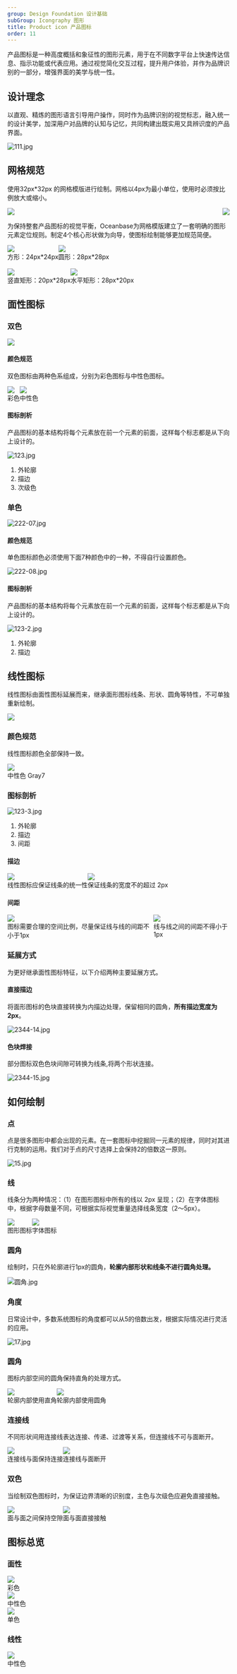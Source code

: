 ```yaml
---
group: Design Foundation 设计基础
subGroup: Icongraphy 图形
title: Product icon 产品图标
order: 11
---
```


产品图标是一种高度概括和象征性的图形元素，用于在不同数字平台上快速传达信息、指示功能或代表应用。通过视觉简化交互过程，提升用户体验，并作为品牌识别的一部分，增强界面的美学与统一性。

## 设计理念

以直观、精炼的图形语言引导用户操作，同时作为品牌识别的视觉标志，融入统一的设计美学，加深用户对品牌的认知与记忆，共同构建出既实用又具辨识度的产品界面。

![111.jpg](https://mdn.alipayobjects.com/oceanbase_design/afts/img/UpAFSpSwXqEAAAAAAAAAAAAADv3-AQBr/original)

## 网格规范

使用32px\*32px 的网格模版进行绘制。网格以4px为最小单位，使用时必须按比例放大或缩小。

<div style="display: flex; justify-content: space-between">
  <div>
    <img src="https://mdn.alipayobjects.com/oceanbase_design/afts/img/qFlcTJvbsL0AAAAAAAAAAAAADv3-AQBr/original" />
  </div>
  <div>
    <img src="https://mdn.alipayobjects.com/oceanbase_design/afts/img/1oVBSo1ZkZYAAAAAAAAAAAAADv3-AQBr/original" />
  </div>
</div>

为保持整套产品图标的视觉平衡，Oceanbase为网格模版建立了一套明确的图形元素定位规则。制定4个核心形状做为向导，使图标绘制能够更加规范简便。

<div style="display: flex">
  <div>
    <img src="https://mdn.alipayobjects.com/oceanbase_design/afts/img/IAw4R4Tl69sAAAAAAAAAAAAADv3-AQBr/original" />
    <div class="image-description-center">方形：24px*24px</div>
  </div>
  <div>
    <img src="https://mdn.alipayobjects.com/oceanbase_design/afts/img/NDu6T7VSQQwAAAAAAAAAAAAADv3-AQBr/original" />
    <div class="image-description-center">圆形：28px*28px</div>
  </div>
</div>
<br />
<div style="display: flex">
  <div>
    <img src="https://mdn.alipayobjects.com/oceanbase_design/afts/img/KLtyRYYHYBAAAAAAAAAAAAAADv3-AQBr/original" />
    <div class="image-description-center">竖直矩形：20px*28px</div>
  </div>
  <div>
    <img src="https://mdn.alipayobjects.com/oceanbase_design/afts/img/7qCbQJODjtIAAAAAAAAAAAAADv3-AQBr/original" />
    <div class="image-description-center">水平矩形：28px*20px</div>
  </div>
</div>

## 面性图标

### 双色

![](https://mdn.alipayobjects.com/oceanbase_design/afts/img/JqBgTL1slXoAAAAAAAAAAAAADv3-AQBr/original)

#### 颜色规范

双色图标由两种色系组成，分别为彩色图标与中性色图标。

<div style="display: flex">
  <div>
    <img src="https://mdn.alipayobjects.com/oceanbase_design/afts/img/cfIiRoJyY4MAAAAAAAAAAAAADv3-AQBr/original" />
    <div class="image-description-center">彩色</div>
  </div>
  <div>
    <img src="https://mdn.alipayobjects.com/oceanbase_design/afts/img/Gx0KRLzbfvkAAAAAAAAAAAAADv3-AQBr/original" />
    <div class="image-description-center">中性色</div>
  </div>
</div>

#### 图标剖析

产品图标的基本结构将每个元素放在前一个元素的前面，这样每个标志都是从下向上设计的。

![123.jpg](https://mdn.alipayobjects.com/oceanbase_design/afts/img/cJrdQJluIhAAAAAAAAAAAAAADv3-AQBr/original)

1. 外轮廓
2. 描边
3. 次级色

### 单色

![222-07.jpg](https://mdn.alipayobjects.com/oceanbase_design/afts/img/NGdJTZWxj6AAAAAAAAAAAAAADv3-AQBr/original)

#### 颜色规范

单色图标颜色必须使用下面7种颜色中的一种，不得自行设置颜色。

![222-08.jpg](https://mdn.alipayobjects.com/oceanbase_design/afts/img/HuWWTrJBa6MAAAAAAAAAAAAADv3-AQBr/original)

#### 图标剖析

产品图标的基本结构将每个元素放在前一个元素的前面，这样每个标志都是从下向上设计的。

![123-2.jpg](https://mdn.alipayobjects.com/oceanbase_design/afts/img/qBrBQLNVbTIAAAAAAAAAAAAADv3-AQBr/original)

1. 外轮廓
2. 描边

## 线性图标

线性图标由面性图标延展而来，继承面形图标线条、形状、圆角等特性，不可单独重新绘制。

![](https://mdn.alipayobjects.com/oceanbase_design/afts/img/uQoeQL66iRIAAAAAAAAAAAAADv3-AQBr/original)

### 颜色规范

线性图标颜色全部保持一致。

<div style="width: 40%">
  <img src="https://mdn.alipayobjects.com/oceanbase_design/afts/img/r45pRZ4WgEEAAAAAAAAAAAAADv3-AQBr/original" />
  <div class="image-description-center">中性色 Gray7</div>
</div>

### 图标剖析

![123-3.jpg](https://mdn.alipayobjects.com/oceanbase_design/afts/img/v1d7Q7Ul-r8AAAAAAAAAAAAADv3-AQBr/original)

1. 外轮廓
2. 描边
3. 间距

#### 描边

<div style="display: flex">
  <div>
    <img src="https://mdn.alipayobjects.com/oceanbase_design/afts/img/G5PzTasnqQMAAAAAAAAAAAAADv3-AQBr/original" />
    <div class="image-description">线性图标应保证线条的统一性</div>
  </div>
  <div>
    <img src="https://mdn.alipayobjects.com/oceanbase_design/afts/img/z98uTb1y23UAAAAAAAAAAAAADv3-AQBr/original" />
    <div class="image-description">保证线条的宽度不的超过 2px</div>
  </div>
</div>

#### 间距

<div style="display: flex">
  <div>
    <img src="https://mdn.alipayobjects.com/oceanbase_design/afts/img/QEY8TJfaMigAAAAAAAAAAAAADv3-AQBr/original" />
    <div class="image-description">图标需要合理的空间比例，尽量保证线与线的间距不小于1px</div>
  </div>
  <div>
    <img src="https://mdn.alipayobjects.com/oceanbase_design/afts/img/K4sAS4ZAyMoAAAAAAAAAAAAADv3-AQBr/original" />
    <div class="image-description">线与线之间的间距不得小于 1px</div>
  </div>
</div>

### 延展方式

为更好继承面性图标特征，以下介绍两种主要延展方式。

#### 直接描边

将面形图标的色块直接转换为内描边处理，保留相同的圆角，**所有描边宽度为2px**。

![2344-14.jpg](https://mdn.alipayobjects.com/oceanbase_design/afts/img/9CnVQKwg2k8AAAAAAAAAAAAADv3-AQBr/original)

#### 色块焊接

部分图标双色色块间隙可转换为线条,将两个形状连接。

![2344-15.jpg](https://mdn.alipayobjects.com/oceanbase_design/afts/img/Shy6ToEyo7oAAAAAAAAAAAAADv3-AQBr/original)

## 如何绘制

### 点

点是很多图形中都会出现的元素。在一套图标中挖掘同一元素的规律，同时对其进行克制的运用。我们对于点的尺寸选择上会保持2的倍数这一原则。

![15.jpg](https://mdn.alipayobjects.com/oceanbase_design/afts/img/GB4OT7j2E4sAAAAAAAAAAAAADv3-AQBr/original)

### 线

线条分为两种情况：（1）在图形图标中所有的线以 2px 呈现；（2）在字体图标中，根据字母数量不同，可根据实际视觉重量选择线条宽度（2～5px）。

<div style="display: flex">
  <div>
    <img src="https://mdn.alipayobjects.com/oceanbase_design/afts/img/_yMjSagSOcIAAAAAAAAAAAAADv3-AQBr/original" />
    <div class="image-description-center">图形图标</div>
  </div>
  <div>
    <img src="https://mdn.alipayobjects.com/oceanbase_design/afts/img/J0nHSp35MZEAAAAAAAAAAAAADv3-AQBr/original" />
    <div class="image-description-center">字体图标</div>
  </div>
</div>

### 圆角

绘制时，只在外轮廓进行1px的圆角，**轮廓内部形状和线条不进行圆角处理。**

![圆角.jpg](https://mdn.alipayobjects.com/oceanbase_design/afts/img/Cq5wTYhxCFwAAAAAAAAAAAAADv3-AQBr/original)

### 角度

日常设计中，多数系统图标的角度都可以从5的倍数出发，根据实际情况进行灵活的应用。

![17.jpg](https://mdn.alipayobjects.com/oceanbase_design/afts/img/TyRST7Zdq5sAAAAAAAAAAAAADv3-AQBr/original)

### 圆角

图标内部空间的圆角保持直角的处理方式。

<div style="display: flex">
  <div>
    <img src="https://mdn.alipayobjects.com/oceanbase_design/afts/img/kY9xSIAO6kUAAAAAAAAAAAAADv3-AQBr/original" />
    <div class="image-description">轮廓内部使用直角</div>
  </div>
  <div>
    <img src="https://mdn.alipayobjects.com/oceanbase_design/afts/img/ChWDQ6ehk84AAAAAAAAAAAAADv3-AQBr/original" />
    <div class="image-description">轮廓内部使用圆角</div>
  </div>
</div>

### 连接线

不同形状间用连接线表达连接、传递、过渡等关系，但连接线不可与面断开。

<div style="display: flex">
  <div>
    <img src="https://mdn.alipayobjects.com/oceanbase_design/afts/img/tjWURquqAMAAAAAAAAAAAAAADv3-AQBr/original" />
    <div class="image-description">连接线与面保持连接</div>
  </div>
  <div>
    <img src="https://mdn.alipayobjects.com/oceanbase_design/afts/img/lwWBTZCop8MAAAAAAAAAAAAADv3-AQBr/original" />
    <div class="image-description">连接线与面断开</div>
  </div>
</div>

### 双色

当绘制双色图标时，为保证边界清晰的识别度，主色与次级色应避免直接接触。

<div style="display: flex">
  <div>
    <img src="https://mdn.alipayobjects.com/oceanbase_design/afts/img/OxjJQZcxLPMAAAAAAAAAAAAADv3-AQBr/original" />
    <div class="image-description">面与面之间保持空隙</div>
  </div>
  <div>
    <img src="https://mdn.alipayobjects.com/oceanbase_design/afts/img/gmyZQLl90NkAAAAAAAAAAAAADv3-AQBr/original" />
    <div class="image-description">面与面直接接触</div>
  </div>
</div>

## 图标总览

### 面性

<div>
  <img src="https://mdn.alipayobjects.com/oceanbase_design/afts/img/cP-XTKAbnQMAAAAAAAAAAAAADv3-AQBr/original" />
  <div class="image-description-center">彩色</div>
</div>

<div>
  <img src="https://mdn.alipayobjects.com/oceanbase_design/afts/img/b84ORJtt6JAAAAAAAAAAAAAADv3-AQBr/original" />
  <div class="image-description-center">中性色</div>
</div>

<div>
  <img src="https://mdn.alipayobjects.com/oceanbase_design/afts/img/5NCoTbanq0YAAAAAAAAAAAAADv3-AQBr/original" />
  <div class="image-description-center">单色</div>
</div>

### 线性

<div>
  <img src="https://mdn.alipayobjects.com/oceanbase_design/afts/img/kQJ6QZj-x3MAAAAAAAAAAAAADv3-AQBr/original" />
  <div class="image-description-center">中性色</div>
</div>

